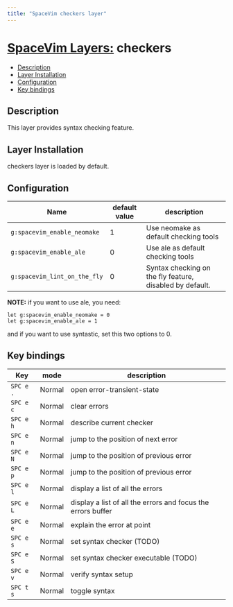 ```yaml
---
title: "SpaceVim checkers layer"
---
```


# [SpaceVim Layers:](https://spacevim.org/layers) checkers

<!-- vim-markdown-toc GFM -->

- [Description](#description)
- [Layer Installation](#layer-installation)
- [Configuration](#configuration)
- [Key bindings](#key-bindings)

<!-- vim-markdown-toc -->

## Description

This layer provides syntax checking feature.

## Layer Installation

checkers layer is loaded by default.

## Configuration

| Name                         | default value | description                                              |
| ---------------------------- | ------------- | -------------------------------------------------------- |
| `g:spacevim_enable_neomake`  | 1             | Use neomake as default checking tools                    |
| `g:spacevim_enable_ale`      | 0             | Use ale as default checking tools                        |
| `g:spacevim_lint_on_the_fly` | 0             | Syntax checking on the fly feature, disabled by default. |

**NOTE:** if you want to use  ale, you need:

```viml
let g:spacevim_enable_neomake = 0
let g:spacevim_enable_ale = 1
```

and if you want to use syntastic, set this two options to 0.

## Key bindings

| Key       | mode   | description                                                  |
| --------- | ------ | ------------------------------------------------------------ |
| `SPC e .` | Normal | open error-transient-state                                   |
| `SPC e c` | Normal | clear errors                                                 |
| `SPC e h` | Normal | describe current checker                                     |
| `SPC e n` | Normal | jump to the position of next error                           |
| `SPC e N` | Normal | jump to the position of previous error                       |
| `SPC e p` | Normal | jump to the position of previous error                       |
| `SPC e l` | Normal | display a list of all the errors                             |
| `SPC e L` | Normal | display a list of all the errors and focus the errors buffer |
| `SPC e e` | Normal | explain the error at point                                   |
| `SPC e s` | Normal | set syntax checker (TODO)                                           |
| `SPC e S` | Normal | set syntax checker executable (TODO)                                |
| `SPC e v` | Normal | verify syntax setup                                          |
| `SPC t s` | Normal | toggle syntax                                                |
